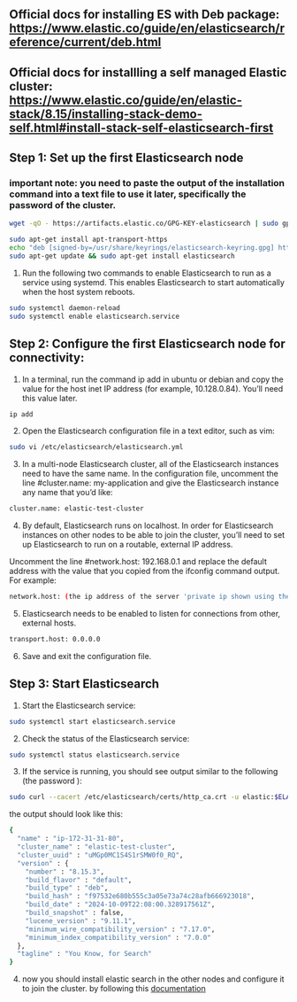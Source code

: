 ## Official docs for installing ES with Deb package: https://www.elastic.co/guide/en/elasticsearch/reference/current/deb.html
## Official docs for installling a self managed Elastic cluster: https://www.elastic.co/guide/en/elastic-stack/8.15/installing-stack-demo-self.html#install-stack-self-elasticsearch-first

## Step 1: Set up the first Elasticsearch node
### important note: you need to paste the output of the installation command into a text file to use it later, specifically the password of the cluster.

```bash
wget -qO - https://artifacts.elastic.co/GPG-KEY-elasticsearch | sudo gpg --dearmor -o /usr/share/keyrings/elasticsearch-keyring.gpg

sudo apt-get install apt-transport-https
echo "deb [signed-by=/usr/share/keyrings/elasticsearch-keyring.gpg] https://artifacts.elastic.co/packages/8.x/apt stable main" | sudo tee /etc/apt/sources.list.d/elastic-8.x.list
sudo apt-get update && sudo apt-get install elasticsearch
```
1. Run the following two commands to enable Elasticsearch to run as a service using systemd. This enables Elasticsearch to start automatically when the host system reboots.
```bash
sudo systemctl daemon-reload
sudo systemctl enable elasticsearch.service
```
## Step 2: Configure the first Elasticsearch node for connectivity:
1. In a terminal, run the command ip add in ubuntu or debian and copy the value for the host inet IP address (for example, 10.128.0.84). You’ll need this value later.
```bash
ip add
```
2. Open the Elasticsearch configuration file in a text editor, such as vim:
```bash
sudo vi /etc/elasticsearch/elasticsearch.yml
```
3. In a multi-node Elasticsearch cluster, all of the Elasticsearch instances need to have the same name.
In the configuration file, uncomment the line #cluster.name: my-application and give the Elasticsearch instance any name that you’d like:
```bash
cluster.name: elastic-test-cluster
```
4. By default, Elasticsearch runs on localhost. In order for Elasticsearch instances on other nodes to be able to join the cluster, you’ll need to set up Elasticsearch to run on a routable, external IP address.

Uncomment the line #network.host: 192.168.0.1 and replace the default address with the value that you copied from the ifconfig command output. For example:
```bash
network.host: (the ip address of the server 'private ip shown using the ip add command' example: 172.31.1.17) 
```
5. Elasticsearch needs to be enabled to listen for connections from other, external hosts.
```bash
transport.host: 0.0.0.0
```
6. Save and exit the configuration file.
## Step 3: Start Elasticsearch
1. Start the Elasticsearch service:
```bash
sudo systemctl start elasticsearch.service
```
2. Check the status of the Elasticsearch service:
```bash
sudo systemctl status elasticsearch.service
```
3. If the service is running, you should see output similar to the following (the password ):
```bash
sudo curl --cacert /etc/elasticsearch/certs/http_ca.crt -u elastic:$ELASTIC_PASSWORD https://localhost:9200
```
the output should look like this:
```bash
{
  "name" : "ip-172-31-31-80",
  "cluster_name" : "elastic-test-cluster",
  "cluster_uuid" : "uMGp0MC1S4S1rSMW0f0_RQ",
  "version" : {
    "number" : "8.15.3",
    "build_flavor" : "default",
    "build_type" : "deb",
    "build_hash" : "f97532e680b555c3a05e73a74c28afb666923018",
    "build_date" : "2024-10-09T22:08:00.328917561Z",
    "build_snapshot" : false,
    "lucene_version" : "9.11.1",
    "minimum_wire_compatibility_version" : "7.17.0",
    "minimum_index_compatibility_version" : "7.0.0"
  },
  "tagline" : "You Know, for Search"
}
``` 
4. now you should install elastic search in the other nodes and configure it to join the cluster. by following this  [documentation](./other_nodes.md)


